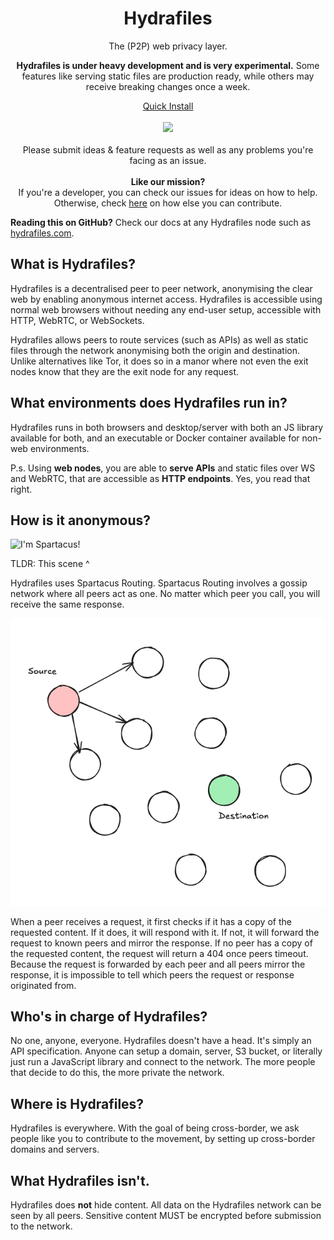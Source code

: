 <h1 align="center">Hydrafiles</h1>
<p align="center">The (P2P) web privacy layer.</p>
<p align="center"><strong>Hydrafiles is under heavy development and is very experimental.</strong> Some features like serving static files are production ready, while others may receive breaking changes once a week.</p>
<p align="center">
  <a href="https://github.com/StarfilesFileSharing/hydrafiles/releases">Quick Install</a>
  <br><br>
  <img src="./public/favicon.ico">
  <br><br>
  Please submit ideas & feature requests as well as any problems you're facing as an issue.
  <br><br>
  <strong>Like our mission?</strong>
  <br>
  If you're a developer, you can check our issues for ideas on how to help. Otherwise, check <a href="#contribute-to-hydrafiles">here</a> on how else you can contribute.
</p>

**Reading this on GitHub?** Check our docs at any Hydrafiles node such as [hydrafiles.com](https://hydrafiles.com).

## What is Hydrafiles?

Hydrafiles is a decentralised peer to peer network, anonymising the clear web by enabling anonymous internet access. Hydrafiles is accessible using normal web browsers without needing any end-user setup, accessible with HTTP, WebRTC, or WebSockets.

Hydrafiles allows peers to route services (such as APIs) as well as static files through the network anonymising both the origin and destination. Unlike alternatives like Tor, it does so in a manor where not even the exit nodes know that they are the exit node for any request.

## What environments does Hydrafiles run in?

Hydrafiles runs in both browsers and desktop/server with both an JS library available for both, and an executable or Docker container available for non-web environments.

P.s. Using **web nodes**, you are able to **serve APIs** and static files over WS and WebRTC, that are accessible as **HTTP endpoints**. Yes, you read that right.

## How is it anonymous?

![I'm Spartacus!](public/i-am-spartacus.gif)

TLDR: This scene ^

Hydrafiles uses Spartacus Routing. Spartacus Routing involves a gossip network where all peers act as one. No matter which peer you call, you will receive the same response.

![Visualised](public/spartacus-routing.gif)

When a peer receives a request, it first checks if it has a copy of the requested content. If it does, it will respond with it. If not, it will forward the request to known peers and mirror the response. If
no peer has a copy of the requested content, the request will return a 404 once peers timeout. Because the request is forwarded by each peer and all peers mirror the response, it is impossible to tell which peers the request or response
originated from.

## Who's in charge of Hydrafiles?

No one, anyone, everyone. Hydrafiles doesn't have a head. It's simply an API specification. Anyone can setup a domain, server, S3 bucket, or literally just run a JavaScript library and connect to the network. The more people that decide to
do this, the more private the network.

## Where is Hydrafiles?

Hydrafiles is everywhere. With the goal of being cross-border, we ask people like you to contribute to the movement, by setting up cross-border domains and servers.

## What Hydrafiles isn't.

Hydrafiles does **not** hide content. All data on the Hydrafiles network can be seen by all peers. Sensitive content MUST be encrypted before submission to the network.
